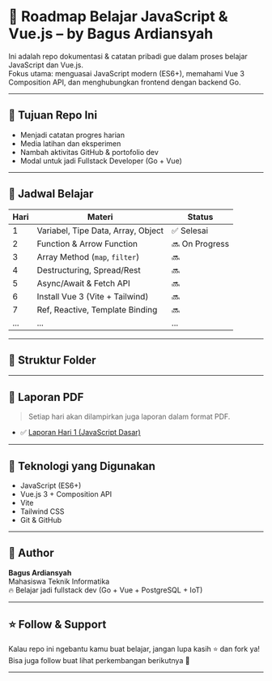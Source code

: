 # 🚀 Roadmap Belajar JavaScript & Vue.js – by Bagus Ardiansyah

Ini adalah repo dokumentasi & catatan pribadi gue dalam proses belajar JavaScript dan Vue.js.  
Fokus utama: menguasai JavaScript modern (ES6+), memahami Vue 3 Composition API, dan menghubungkan frontend dengan backend Go.

---

## 🧠 Tujuan Repo Ini
- Menjadi catatan progres harian
- Media latihan dan eksperimen
- Nambah aktivitas GitHub & portofolio dev
- Modal untuk jadi Fullstack Developer (Go + Vue)

---

## 📆 Jadwal Belajar

| Hari | Materi | Status |
|------|--------|--------|
| 1 | Variabel, Tipe Data, Array, Object | ✅ Selesai |
| 2 | Function & Arrow Function | 🔜 On Progress |
| 3 | Array Method (`map`, `filter`) | 🔜 |
| 4 | Destructuring, Spread/Rest | 🔜 |
| 5 | Async/Await & Fetch API | 🔜 |
| 6 | Install Vue 3 (Vite + Tailwind) | 🔜 |
| 7 | Ref, Reactive, Template Binding | 🔜 |
| ... | ... | ... |

---

## 📂 Struktur Folder




---

## 📄 Laporan PDF

> Setiap hari akan dilampirkan juga laporan dalam format PDF.

- ✅ [Laporan Hari 1 (JavaScript Dasar)](./MingguPertama/HariPertama/Laporan_Belajar_Hari1_JS.pdf)

---

## 🧰 Teknologi yang Digunakan
- JavaScript (ES6+)
- Vue.js 3 + Composition API
- Vite
- Tailwind CSS
- Git & GitHub

---

## 🧠 Author

**Bagus Ardiansyah**  
Mahasiswa Teknik Informatika  
🔥 Belajar jadi fullstack dev (Go + Vue + PostgreSQL + IoT)

---

## ⭐ Follow & Support

Kalau repo ini ngebantu kamu buat belajar, jangan lupa kasih ⭐ dan fork ya!  
Bisa juga follow buat lihat perkembangan berikutnya 🚀

---

